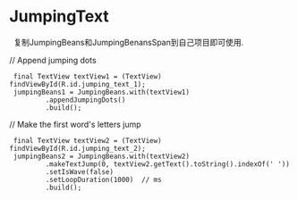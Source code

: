 # JumpingText
 
 复制JumpingBeans和JumpingBenansSpan到自己项目即可使用.
 
// Append jumping dots

     final TextView textView1 = (TextView) findViewById(R.id.jumping_text_1);
     jumpingBeans1 = JumpingBeans.with(textView1)
             .appendJumpingDots()
             .build();

// Make the first word's letters jump

     final TextView textView2 = (TextView) findViewById(R.id.jumping_text_2);
     jumpingBeans2 = JumpingBeans.with(textView2)
             .makeTextJump(0, textView2.getText().toString().indexOf(' '))
             .setIsWave(false)
             .setLoopDuration(1000)  // ms
             .build();
